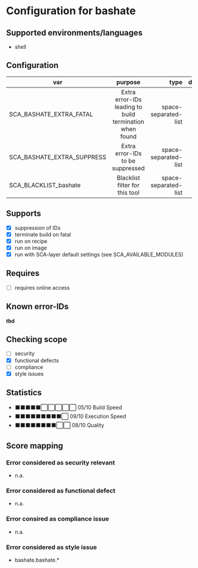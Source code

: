 # Configuration for bashate

## Supported environments/languages

* shell

## Configuration

| var | purpose | type | default |
| ------------- |:-------------:| -----:| -----:
| SCA_BASHATE_EXTRA_FATAL | Extra error-IDs leading to build termination when found | space-separated-list | ""
| SCA_BASHATE_EXTRA_SUPPRESS | Extra error-IDs to be suppressed | space-separated-list | ""
| SCA_BLACKLIST_bashate | Blacklist filter for this tool | space-separated-list | ""

## Supports

* [x] suppression of IDs
* [x] terminate build on fatal
* [x] run on recipe
* [x] run on image
* [x] run with SCA-layer default settings (see SCA_AVAILABLE_MODULES)

## Requires

* [ ] requires online access

## Known error-IDs

__tbd__

## Checking scope

* [ ] security
* [x] functional defects
* [ ] compliance
* [x] style issues

## Statistics

* ⬛⬛⬛⬛⬛⬜⬜⬜⬜⬜ 05/10 Build Speed
* ⬛⬛⬛⬛⬛⬛⬛⬛⬛⬜ 09/10 Execution Speed
* ⬛⬛⬛⬛⬛⬛⬛⬛⬜⬜ 08/10 Quality

## Score mapping

### Error considered as security relevant

* n.a.

### Error considered as functional defect

* n.a.

### Error consired as compliance issue

* n.a.

### Error considered as style issue

* bashate.bashate.*
